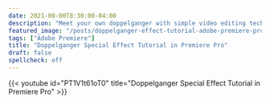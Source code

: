 ```yaml
---
date: 2021-00-00T8:30:00-04:00
description: "Meet your own doppelganger with simple video editing techniques"
featured_image: "/posts/doppelganger-effect-tutorial-adobe-premiere-pro/doppelganger-effect-adobe-premiere-tutorial.jpg"
tags: ["Adobe Premiere"]
title: "Doppelganger Special Effect Tutorial in Premiere Pro"
draft: false
spellcheck: off
---
```


{{< youtube id="PT1V1t61oT0" title="Doppelganger Special Effect Tutorial in Premiere Pro" >}}
